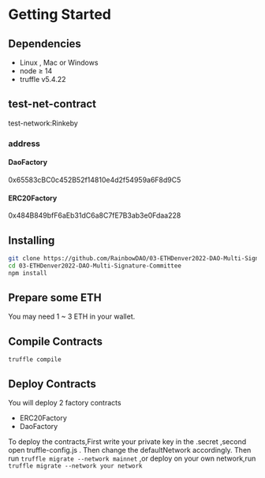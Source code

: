 # Getting Started
## **Dependencies**

- Linux , Mac or Windows
- node ≥ 14
- truffle v5.4.22
## test-net-contract

test-network:Rinkeby

### address

#### DaoFactory
0x65583cBC0c452B52f14810e4d2f54959a6F8d9C5
#### ERC20Factory
0x484B849bfF6aEb31dC6a8C7fE7B3ab3e0Fdaa228



## **Installing**

```bash
git clone https://github.com/RainbowDAO/03-ETHDenver2022-DAO-Multi-Signature-Committee.git
cd 03-ETHDenver2022-DAO-Multi-Signature-Committee
npm install
```

## **Prepare some ETH**
You may need 1 ~ 3 ETH in your wallet.


## **Compile  Contracts**
```truffle compile```
## **Deploy  Contracts**


You will deploy 2 factory contracts
- ERC20Factory
- DaoFactory

To deploy the contracts,First write your private key in the .secret ,second open truffle-config.js . Then change the defaultNetwork accordingly. Then run ```truffle migrate --network mainnet```
,or deploy on your own network,run ```truffle migrate --network your network```



